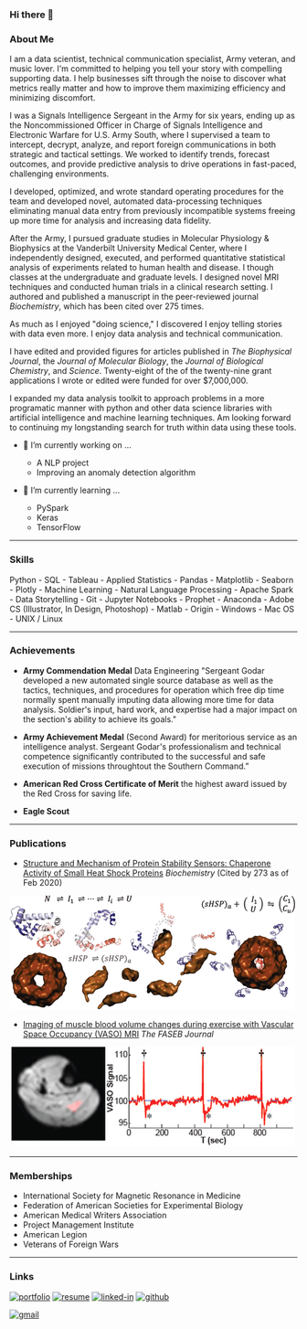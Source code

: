 ### Hi there 👋

### About Me

I am a data scientist, technical communication specialist, Army veteran, and music lover. I'm committed to helping you tell your story with compelling supporting data. I help businesses sift through the noise to discover what metrics really matter and how to improve them maximizing efficiency and minimizing discomfort.

I was a Signals Intelligence Sergeant in the Army for six years, ending up as the Noncommissioned Officer in Charge of Signals Intelligence and Electronic Warfare for U.S. Army South, where I supervised a team to intercept, decrypt, analyze, and report foreign communications in both strategic and tactical settings. We worked to identify trends, forecast outcomes, and provide predictive analysis to drive operations in fast-paced, challenging environments.

I developed, optimized, and wrote standard operating procedures for the team and developed novel, automated data-processing techniques eliminating manual data entry from previously incompatible systems freeing up more time for analysis and increasing data fidelity.

After the Army, I pursued graduate studies in Molecular Physiology & Biophysics at the Vanderbilt University Medical Center, where I independently designed, executed, and performed quantitative statistical analysis of experiments related to human health and disease. I though classes at the undergraduate and graduate levels. I designed novel MRI techniques and conducted human trials in a clinical research setting. I authored and published a manuscript in the peer-reviewed journal *Biochemistry*, which has been cited over 275 times.

As much as I enjoyed "doing science," I discovered I enjoy telling stories with data even more. I enjoy data analysis and technical communication.

I have edited and provided figures for articles published in *The Biophysical Journal*, the *Journal of Molecular Biology*, the *Journal of Biological Chemistry*, and *Science*. Twenty-eight of the of the twenty-nine grant applications I wrote or edited were funded for over $7,000,000.

I expanded my data analysis toolkit to approach problems in a more programatic manner with python and other data science libraries with artificial intelligence and machine learning techniques. Am looking forward to continuing my longstanding search for truth within data using these tools.

- 🔭 I’m currently working on ...
  - A NLP project
  - Improving an anomaly detection algorithm

- 🌱 I’m currently learning ...
  - PySpark
  - Keras
  - TensorFlow

---

### Skills

Python - SQL - Tableau - Applied Statistics - Pandas -
Matplotlib - Seaborn - Plotly - Machine Learning - Natural Language Processing - Apache Spark - Data Storytelling - Git - Jupyter Notebooks - Prophet - Anaconda - Adobe CS (Illustrator, In Design, Photoshop) - Matlab - Origin - Windows - Mac OS - UNIX / Linux

---

### Achievements

- **Army Commendation Medal** Data Engineering
"Sergeant Godar developed a new automated single source database as well as the tactics, techniques, and procedures for operation which free dip time normally spent manually imputing data allowing more time for data analysis. Soldier's input, hard work, and expertise had a major impact on the section's ability to achieve its goals."

- **Army Achievement Medal** (Second Award) for
meritorious service as an intelligence analyst. Sergeant Godar's professionalism and technical competence significantly contributed to the successful and safe execution of missions throughtout the Southern Command.”

- **American Red Cross Certificate of Merit** the highest award issued by the Red Cross for saving life.

- **Eagle Scout**

---

### Publications

- [Structure and Mechanism of Protein Stability Sensors: Chaperone Activity of Small Heat Shock Proteins](https://pubs.acs.org/doi/abs/10.1021/bi900212j) *Biochemistry* (Cited by 273 as of Feb 2020)

![shsp](shsp.gif)

- [Imaging of muscle blood volume changes during exercise with Vascular Space Occupancy (VASO) MRI](https://faseb.onlinelibrary.wiley.com/doi/full/10.1096/fasebj.26.1_supplement.lb778) *The FASEB Journal* 

![VASO](vaso2.png)

---


### Memberships

- International Society for Magnetic Resonance in Medicine
- Federation of American Societies for Experimental Biology
- American Medical Writers Association
- Project Management Institute
- American Legion
- Veterans of Foreign Wars

---

### Links

[![portfolio](https://img.shields.io/badge/Portfolio-5340ff?style=for-the-badge&logo=Google-chrome&logoColor=white)](https://www.gitshowcase.com/jared-godar)
[![resume](https://img.shields.io/badge/Resume-4285F4?style=for-the-badge&logo=read-the-docs&logoColor=white)](https://drive.google.com/file/d/1egJ-CqmCeSvXR3eNgbDBhgdMzPLNzhq8/view?usp=sharing)
[![linked-in](https://img.shields.io/badge/Linked_In-0077B5?style=for-the-badge&logo=LinkedIn&logoColor=white)](https://www.linkedin.com/in/jared-godar/)
[![github](https://img.shields.io/badge/GitHub-000000?style=for-the-badge&logo=GitHub&logoColor=white)](https://github.com/Jared-Godar)

[![gmail](https://img.shields.io/badge/Gmail-D14836?style=for-the-badge&logo=Gmail&logoColor=white)](mailto:jared.godar@gmail.com)
<!--[![instagram](https://img.shields.io/badge/Instagram-E4405F?style=for-the-badge&logo=instagram&logoColor=white)](https://www.instagram.com/godarj/)--!>

<!--
**Jared-Godar/Jared-Godar** is a ✨ _special_ ✨ repository because its `README.md` (this file) appears on your GitHub profile.

Here are some ideas to get you started:

- 🔭 I’m currently working on ...
- 🌱 I’m currently learning ...
- 👯 I’m looking to collaborate on ...
- 🤔 I’m looking for help with ...
- 💬 Ask me about ...
- 📫 How to reach me: ...
- 😄 Pronouns: ...
- ⚡ Fun fact: ...
-->
